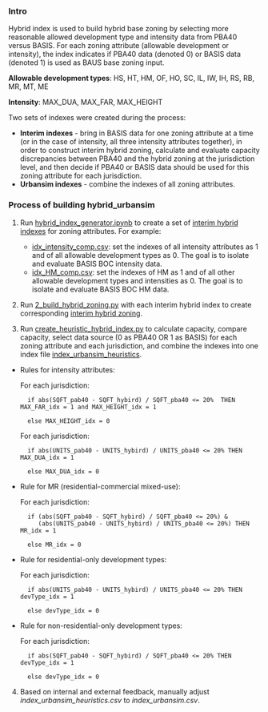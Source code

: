### Intro
Hybrid index is used to build hybrid base zoning by selecting more reasonable allowed development type and intensity data from PBA40 versus BASIS. For each zoning attribute (allowable development or intensity), the index indicates if PBA40 data (denoted 0) or BASIS data (denoted 1) is used as BAUS base zoning input. 

**Allowable development types**: HS, HT, HM, OF, HO, SC, IL, IW, IH, RS, RB, MR, MT, ME

**Intensity**: MAX_DUA, MAX_FAR, MAX_HEIGHT

Two sets of indexes were created during the process: 
* **Interim indexes** - bring in BASIS data for one zoning attribute at a time (or in the case of intensity, all three intensity attributes together), in order to construct interim hybrid zoning, calculate and evaluate capacity discrepancies between PBA40 and the hybrid zoning at the jurisdiction level, and then decide if PBA40 or BASIS data should be used for this zoning attribute for each jurisdiction. 
* **Urbansim indexes** - combine the indexes of all zoning attributes.

### Process of building hybrid_urbansim
1. Run [hybrid_index_generator.ipynb](hybrid_index_generator.ipynb) to create a set of [interim hybrid indexes](https://github.com/BayAreaMetro/petrale/tree/master/policies/plu/base_zoning/hybrid_index/interim) for zoning attributes. For example:
	* [idx_intensity_comp.csv](interim/idx_intensity_comp.csv): set the indexes of all intensity attributes as 1 and of all allowable development types as 0. The goal is to isolate and evaluate BASIS BOC intensity data.
	* [idx_HM_comp.csv](interim/idx_HM_comp.csv): set the indexes of HM as 1 and of all other allowable development types and intensities as 0. The goal is to isolate and evaluate BASIS BOC HM data.
	
2. Run [2_build_hybrid_zoning.py](../2_build_hybrid_zoning.py) with each interim hybrid index to create corresponding [interim hybrid zoning](https://mtcdrive.box.com/s/k7nt4b0vhl1k1b4kbjlwnbzegtvfqym8).

3. Run [create_heuristic_hybrid_index.py](../create_heuristic_hybrid_index.py) to calculate capacity, compare capacity, select data source (0 as PBA40 OR 1 as BASIS) for each zoning attribute and each jurisdiction, and combine the indexes into one index file [index_urbansim_heuristics](idx_urbansim_heuristics.csv).

* Rules for intensity attributes: 

	For each jurisdiction:
	
		if abs(SQFT_pab40 - SQFT_hybird) / SQFT_pba40 <= 20%  THEN MAX_FAR_idx = 1 and MAX_HEIGHT_idx = 1
		
		else MAX_HEIGHT_idx = 0
	For each jurisdiction:
	
		if abs(UNITS_pab40 - UNITS_hybird) / UNITS_pba40 <= 20% THEN MAX_DUA_idx = 1
		
		else MAX_DUA_idx = 0

* Rule for MR (residential-commercial mixed-use):

	For each jurisdiction:

		if (abs(SQFT_pab40 - SQFT_hybird) / SQFT_pba40 <= 20%) & 
		   (abs(UNITS_pab40 - UNITS_hybird) / UNITS_pba40 <= 20%) THEN MR_idx = 1
		
		else MR_idx = 0

* Rule for residential-only development types:

	For each jurisdiction: 
		
		if abs(UNITS_pab40 - UNITS_hybird) / UNITS_pba40 <= 20% THEN devType_idx = 1
		
		else devType_idx = 0
	  
* Rule for non-residential-only development types:
	
	For each jurisdiction: 
		
		if abs(SQFT_pab40 - SQFT_hybird) / SQFT_pba40 <= 20% THEN devType_idx = 1
		
		else devType_idx = 0

4. Based on internal and external feedback, manually adjust *index_urbansim_heuristics.csv* to *index_urbansim.csv*.
